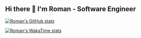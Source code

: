 ## Hi there 👋 I'm Roman - Software Engineer


[![Roman's GitHub stats](https://github-readme-stats.vercel.app/api?username=iamromandev)](https://github.com/iamromandev/github-readme-stats)

[![Roman's WakaTime stats](https://github-readme-stats.vercel.app/api/wakatime?username=iamromandev)](https://github.com/anuraghazra/github-readme-stats)
